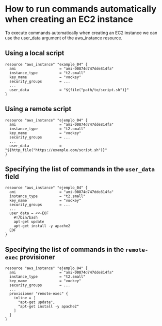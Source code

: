 # How to run commands automatically when creating an EC2 instance
To execute commands automatically when creating an EC2 instance we can use the user_data argument of the aws_instance resource.

## Using a local script
```
resource "aws_instance" "example_04" {
  ami                    = "ami-00874d747dde814fa"
  instance_type          = "t2.small"
  key_name               = "vockey"
  security_groups        = ...
  ...
  user_data              = "${file("path/to/script.sh")}"
}
```

## Using a remote script
```
resource "aws_instance" "ejemplo_04" {
  ami                    = "ami-00874d747dde814fa"
  instance_type          = "t2.small"
  key_name               = "vockey"
  security_groups        = ...
  ...
  user_data              = "${http_file("https://example.com/script.sh")}"
}
```

## Specifying the list of commands in the `user_data` field
```
resource "aws_instance" "ejemplo_04" {
  ami                    = "ami-00874d747dde814fa"
  instance_type          = "t2.small"
  key_name               = "vockey"
  security_groups        = ...
  ...
  user_data = <<-EOF
    #!/bin/bash
    apt-get update
    apt-get install -y apache2
  EOF
}
```
## Specifying the list of commands in the `remote-exec` provisioner
```
resource "aws_instance" "ejemplo_04" {
  ami                    = "ami-00874d747dde814fa"
  instance_type          = "t2.small"
  key_name               = "vockey"
  security_groups        = ...
  ...
  provisioner "remote-exec" {
    inline = [
      "apt-get update",
      "apt-get install -y apache2"
    ]
  }
}
```
